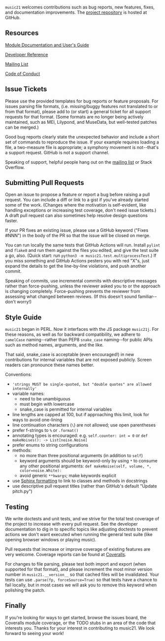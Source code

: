 `music21` welcomes contributions such as bug reports, new features, fixes, and
documentation improvements. The
[project repository](http://www.github.com/cuthbertLab/music21) is hosted at GitHub.


## Resources ##

[Module Documentation and User's Guide](http://web.mit.edu/music21/doc/index.html)

[Developer Reference](http://web.mit.edu/music21/doc/developerReference/index.html)

[Mailing List](https://groups.google.com/forum/#!forum/music21list)

[Code of Conduct](README.md)


## Issue Tickets ##

Please use the provided templates for bug reports or feature proposals. For issues
parsing file formats, (i.e. missing/buggy features not translated to or from that
format), please add to (or start) a general ticket for all support requests for that format.
(Some formats are no longer being actively maintained, such as MEI, Lilypond, and MuseData,
but well-tested patches can be merged.)

Good bug reports clearly state the unexpected behavior and include a short set of
commands to reproduce the issue. If your example requires loading a file, a two-measure
file is appropriate; a symphony movement is not--that's a support request. GitHub
is not a support channel.

Speaking of support, helpful people hang out on the
[mailing list](https://groups.google.com/forum/#!forum/music21list)
or Stack Overflow.


## Submitting Pull Requests ##

Open an issue to propose a feature or report a bug before raising a pull request.
You can include a diff or link to a gist if you've already started some of the work.
(Changes where the motivation is self-evident, like handling exceptions or increasing
test coverage, don't need issue tickets.) A draft pull request can also sometimes
help resolve design questions faster.

If your PR fixes an existing issue, please use a GitHub keyword ("Fixes #NNN")
in the body of the PR so that the issue will be closed on merge.

You can run locally the same tests that GitHub Actions will run. Install `pylint`
and `flake8` and run them against the files you edited, and give the test suite a go,
also. (Quick start: run `python3 -m music21.test.multiprocessTest`.)
If you miss something and GitHub Actions pesters you with red "X"s, just
expand the details to get the line-by-line violations, and push another commit.

Speaking of commits, use incremental commits with descriptive messages rather
than force-pushing, unless the reviewer asked you to or the approach is changing
completely. Force-pushing prevents the reviewer from assessing what changed between
reviews. (If this doesn't sound familiar--don't worry!)


## Style Guide ##

`music21` began in PERL. Now it interfaces with the JS package `music21j`.
For these reasons, as well as for backward compatibility, we adhere to `camelCase`
naming--rather than PEP8 `snake_case` naming--for public APIs such as method names,
arguments, and the like.

That said, snake_case is acceptable (even encouraged!) in new contributions
for internal variables that are not exposed publicly. Screen readers can
pronounce these names better.

Conventions:

  - `'strings MUST be single-quoted, but "double quotes" are allowed internally'`
  - variable names:
    - need to be unambiguous
    - must begin with lowercase
    - snake_case is permitted for internal variables
  - line lengths are capped at 100, but if approaching this limit, look for ways to avoid one-lining
  - line continuation characters (`\`) are not allowed; use open parentheses
  - prefer f-strings to `%` or `.format()`
  - annotating types is encouraged: e.g. `self.counter: int = 0` or `def makeNoises(): -> List[noise.Noise]`
  - prefer enums to string configurations
  - methods:
    - no more than three positional arguments (in addition to `self`)
    - keyword arguments should be keyword-only by using `*`
      to consume any other positional arguments: `def makeNoise(self, volume, *, color=noise.White):`
    - avoid generic `**kwargs`; make keywords explicit
  - use [Sphinx formatting](http://web.mit.edu/music21/doc/developerReference/documenting.html#documenting-modules-and-classes)
      to link to classes and methods in docstrings
  - use descriptive pull request titles (rather than GitHub's default "Update pitch.py")


## Testing ##

We write doctests and unit tests, and we strive for the total
test coverage of the project to increase with every pull request. See the developer
documentation to dig in to specific topics like adjusting doctests to prevent
actions we don't want executed when running the general test suite (like opening
browser windows or playing music).

Pull requests that increase or improve coverage of existing features are very welcome.
Coverage reports can be found at [Coveralls](https://coveralls.io/github/cuthbertLab/music21).

For changes to file parsing, please test both import and export (when supported for
that format), and please increment the most minor version number in `music21.__version__`
so that cached files will be invalidated. Your tests can use `.parse(fp, forceSource=True)`
so that tests have a chance to fail locally, but in most cases we will ask you to 
remove this keyword when polishing the patch.


## Finally ##

If you're looking for ways to get started, browse the issues board, the Coveralls module
coverage, or the TODO stubs in an area of the code that interests you.
Thanks for your interest in contributing to music21. We look forward to seeing your work!
